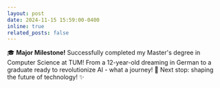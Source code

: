 ```yaml
---
layout: post
date: 2024-11-15 15:59:00-0400
inline: true
related_posts: false
---
```


🎓 **Major Milestone!** Successfully completed my Master's degree in Computer Science at TUM! From a 12-year-old dreaming in German to a graduate ready to revolutionize AI - what a journey! 🚀 Next stop: shaping the future of technology! ✨
